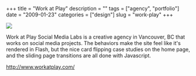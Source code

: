 +++
title = "Work at Play"
description = ""
tags = ["agency", "portfolio"]
date = "2009-01-23"
categories = ["design"]
slug = "work-play"
+++


 

  <div id="screens-thumbs" class="clearfix">
    <div class="txt-center" id="design-submission"><a href="http://www.workatplay.com/"><img id='bluga-thumbnail-1464' class='bluga-thumbnail large' src='/media/bluga/
wt4979e80a6ad84_0.jpg'/></a></div>  
  </div>   
<p>Work at Play Social Media Labs is a creative agency in Vancouver, BC that works on social media projects. The behaviors make the site feel like it's rendered in Flash, but the nice card flipping  case studies on the home page, and the sliding page transitions are all done with Javascript.</p>
<p><a href="http://www.workatplay.com/">http://www.workatplay.com/</a></p>





